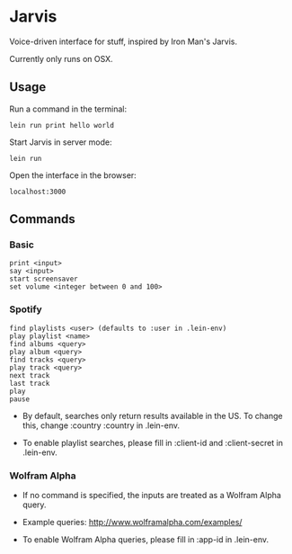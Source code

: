 # Jarvis

Voice-driven interface for stuff, inspired by Iron Man's Jarvis.

Currently only runs on OSX.

## Usage

Run a command in the terminal:

    lein run print hello world

Start Jarvis in server mode:

    lein run

Open the interface in the browser:

    localhost:3000

## Commands

### Basic

    print <input>
    say <input>
    start screensaver
    set volume <integer between 0 and 100>

### Spotify

    find playlists <user> (defaults to :user in .lein-env)
    play playlist <name>
    find albums <query>
    play album <query>
    find tracks <query>
    play track <query>
    next track
    last track
    play
    pause

* By default, searches only return results available in the US. To change this, change :country :country in .lein-env.

* To enable playlist searches, please fill in :client-id and :client-secret in .lein-env.

### Wolfram Alpha

* If no command is specified, the inputs are treated as a Wolfram Alpha query.

* Example queries: http://www.wolframalpha.com/examples/

* To enable Wolfram Alpha queries, please fill in :app-id in .lein-env.
